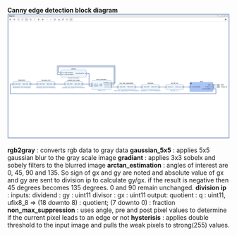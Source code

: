 **Canny edge detection block diagram**
![alt text](https://github.com/ShoukathAli23/Image-Video-Processing-on-FPGA/blob/master/canny%20edge%20detection/canny%20edge%20detection.png)

**rgb2gray**            : converts rgb data to gray data
**gaussian_5x5**        : applies 5x5 gaussian blur to the gray scale image 
**gradiant**            : applies 3x3 sobelx and sobely filters to the blurred image
**arctan_estimation**   : angles of interest are 0, 45, 90 and 135. So sign of gx and gy 
                          are noted and absolute value of gx and gy are sent to division ip 
                          to calculate gy/gx. if the result is negative then 45 degrees becomes 
                          135 degrees. 0 and 90 remain unchanged.
**division ip**         : inputs: dividend : gy : uint11
                                  divisor  : gx : uint11
                          output: quotient : q  : uint11, ufix8_8 => (18 downto 8) : quotient; (7 downto 0) : fraction
**non_max_suppression** : uses angle, pre and post pixel values to determine if the current pixel leads to an edge or not
**hysterisis**          : applies double threshold to the input image and pulls the weak pixels to strong(255) values.
